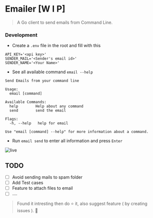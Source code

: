 # Emailer [W I P]

> A Go client to send emails from Command Line.

### Development
* Create a `.env` file in the root and fill with this
```
API_KEY='<api key>'
SENDER_MAIL='<Sender's email id>'
SENDER_NAME='<Your Name>'
```
* See all available command `email --help`
```
Send Emails from your command line

Usage:
  email [command]

Available Commands:
  help        Help about any command
  send        send the email

Flags:
  -h, --help   help for email

Use "email [command] --help" for more information about a command.

```
* Run `email send` to enter all information and press `Enter`

![live](https://user-images.githubusercontent.com/33368759/54043876-a570c400-41f3-11e9-9a7a-ec3269c7e5d0.PNG)

## TODO
* [ ] Avoid sending mails to spam folder
* [ ] Add Test cases
* [ ] Feature to attach files to email
* [ ] ....

> Found it intresting then do :star: it, also suggest feature ( by creating issues ). :tada:
